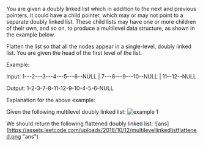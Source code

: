 You are given a doubly linked list which in addition to the next and previous pointers, it could have a child pointer, which may or may not point to a separate doubly linked list. These child lists may have one or more children of their own, and so on, to produce a multilevel data structure, as shown in the example below.

Flatten the list so that all the nodes appear in a single-level, doubly linked list. You are given the head of the first level of the list.

 

Example:

Input:
 1---2---3---4---5---6--NULL
         |
         7---8---9---10--NULL
             |
             11--12--NULL

Output:
1-2-3-7-8-11-12-9-10-4-5-6-NULL

Explanation for the above example:

Given the following multilevel doubly linked list:
![example 1](https://assets.leetcode.com/uploads/2018/10/12/multilevellinkedlist.png "ex1")

We should return the following flattened doubly linked list:
![ans] (https://assets.leetcode.com/uploads/2018/10/12/multilevellinkedlistflattened.png "ans")
